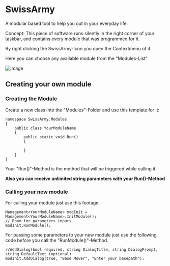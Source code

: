 # SwissArmy
A modular based tool to help you out in your everyday life.

Concept:
This piece of software runs silently in the right corner of your taskbar, and contains every module that was programmed for it.

By right clicking the SwissArmy-Icon you open the Contextmenu of it.

Here you can choose any available module from the "Modules-List"

![image](http://fs5.directupload.net/images/170414/ay4vgg9b.jpg)


## Creating your own module

###  Creating the Module 
Create a new class into the "Modules"-Folder and use this template for it:

```
namespace SwissArmy.Modules
{
    public class YourModuleName
    {
        public static void Run()
        {

        }
    }
}
```

Your "Run()"-Method is the method that will be triggered while calling it.

**Also you can receive unlimited string parameters with your Run()-Method**


### Calling your new module
For calling your module just use this footage

```
Management<YourModuleName> modInit = Management<YourModuleName>.InitModule();
// Room for parameters inputs
modInit.RunModule();
```

For passing some parameters to your new module just use the following code before you call the "RunModule()"-Method.

```
//AddDialog(bool required, string DialogTitle, string DialogPrompt, string DefaultText (optional)
modInit.AddDialog(true, "Base Mover", "Enter your basepath");
```
